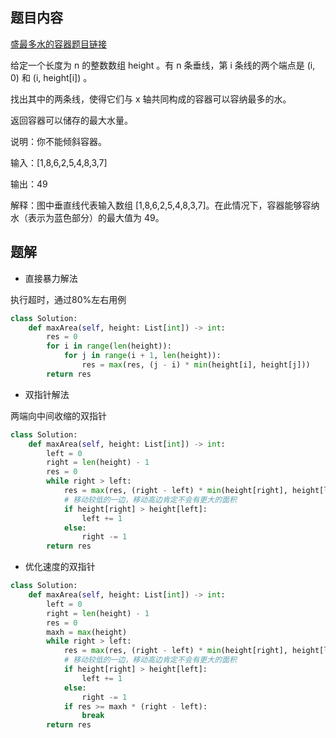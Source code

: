 ## 题目内容

[盛最多水的容器题目链接](https://leetcode-cn.com/problems/container-with-most-water/)

给定一个长度为 n 的整数数组 height 。有 n 条垂线，第 i 条线的两个端点是 (i, 0) 和 (i, height[i]) 。

找出其中的两条线，使得它们与 x 轴共同构成的容器可以容纳最多的水。

返回容器可以储存的最大水量。

说明：你不能倾斜容器。

输入：[1,8,6,2,5,4,8,3,7]

输出：49 

解释：图中垂直线代表输入数组 [1,8,6,2,5,4,8,3,7]。在此情况下，容器能够容纳水（表示为蓝色部分）的最大值为 49。

## 题解

- 直接暴力解法

执行超时，通过80%左右用例

```python
class Solution:
    def maxArea(self, height: List[int]) -> int:
        res = 0
        for i in range(len(height)):
            for j in range(i + 1, len(height)):
                res = max(res, (j - i) * min(height[i], height[j]))
        return res
```

- 双指针解法

两端向中间收缩的双指针

```python
class Solution:
    def maxArea(self, height: List[int]) -> int:
        left = 0
        right = len(height) - 1
        res = 0
        while right > left:
            res = max(res, (right - left) * min(height[right], height[left]))
            # 移动较低的一边，移动高边肯定不会有更大的面积
            if height[right] > height[left]:
                left += 1
            else:
                right -= 1
        return res
```

- 优化速度的双指针

```python
class Solution:
    def maxArea(self, height: List[int]) -> int:
        left = 0
        right = len(height) - 1
        res = 0
        maxh = max(height)
        while right > left:
            res = max(res, (right - left) * min(height[right], height[left]))
            # 移动较低的一边，移动高边肯定不会有更大的面积
            if height[right] > height[left]:
                left += 1
            else:
                right -= 1
            if res >= maxh * (right - left):
                break
        return res
```